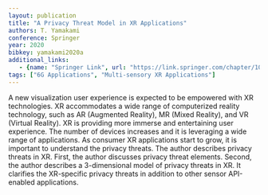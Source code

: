 ```yaml
---
layout: publication
title: "A Privacy Threat Model in XR Applications"
authors: T. Yamakami
conference: Springer
year: 2020
bibkey: yamakami2020a
additional_links:
   - {name: "Springer Link", url: "https://link.springer.com/chapter/10.1007/978-3-030-39746-3_40"}
tags: ["6G Applications", "Multi-sensory XR Applications"]
---
```

A new visualization user experience is expected to be empowered with XR technologies. XR accommodates a wide range of computerized reality technology, such as AR (Augmented Reality), MR (Mixed Reality), and VR (Virtual Reality). XR is providing more immerse and entertaining user experience. The number of devices increases and it is leveraging a wide range of applications. As consumer XR applications start to grow, it is important to understand the privacy threats. The author describes privacy threats in XR. First, the author discusses privacy threat elements. Second, the author describes a 3-dimensional model of privacy threats in XR. It clarifies the XR-specific privacy threats in addition to other sensor API-enabled applications.